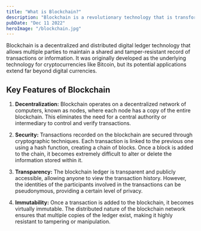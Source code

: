```yaml
---
title: "What is Blockchain?"
description: "Blockchain is a revolutionary technology that is transforming the world as we know it. In this article, we will explore the basics of blockchain and how it works."
pubDate: "Dec 11 2022"
heroImage: "/blockchain.jpg"
---
```



Blockchain is a decentralized and distributed digital ledger technology that allows multiple parties to maintain a shared and tamper-resistant record of transactions or information. It was originally developed as the underlying technology for cryptocurrencies like Bitcoin, but its potential applications extend far beyond digital currencies.

## Key Features of Blockchain

1. **Decentralization:** Blockchain operates on a decentralized network of computers, known as nodes, where each node has a copy of the entire blockchain. This eliminates the need for a central authority or intermediary to control and verify transactions.

2. **Security:** Transactions recorded on the blockchain are secured through cryptographic techniques. Each transaction is linked to the previous one using a hash function, creating a chain of blocks. Once a block is added to the chain, it becomes extremely difficult to alter or delete the information stored within it.

3. **Transparency:** The blockchain ledger is transparent and publicly accessible, allowing anyone to view the transaction history. However, the identities of the participants involved in the transactions can be pseudonymous, providing a certain level of privacy.

4. **Immutability:** Once a transaction is added to the blockchain, it becomes virtually immutable. The distributed nature of the blockchain network ensures that multiple copies of the ledger exist, making it highly resistant to tampering or manipulation.

